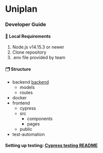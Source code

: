 # Uniplan

### Developer Guide

#### 👾 Local Requirements

1. Node.js v14.15.3 or newer
2. Clone repository 
3. .env file provided by team 


#### 🗂 Structure

- backend [backend](#local-requirements)
  - models
  - routes 
- docker
- frontend
  - cypress
  - src
    - components
    - pages
  - public
- test-automation


#### Setting up testing: [Cypress testing README](frontend/cypress/README.md)
